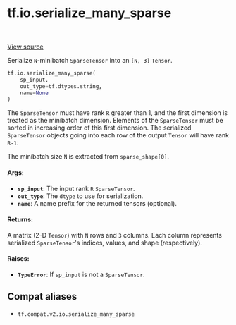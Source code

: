 <div itemscope itemtype="http://developers.google.com/ReferenceObject">
<meta itemprop="name" content="tf.io.serialize_many_sparse" />
<meta itemprop="path" content="Stable" />
</div>

# tf.io.serialize_many_sparse

<!-- Insert buttons and diff -->

<table class="tfo-notebook-buttons tfo-api" align="left">
</table>

<a target="_blank" href="/code/stable/tensorflow/python/ops/sparse_ops.py">View source</a>



Serialize `N`-minibatch `SparseTensor` into an `[N, 3]` `Tensor`.

``` python
tf.io.serialize_many_sparse(
    sp_input,
    out_type=tf.dtypes.string,
    name=None
)
```



<!-- Placeholder for "Used in" -->

The `SparseTensor` must have rank `R` greater than 1, and the first dimension
is treated as the minibatch dimension.  Elements of the `SparseTensor`
must be sorted in increasing order of this first dimension.  The serialized
`SparseTensor` objects going into each row of the output `Tensor` will have
rank `R-1`.

The minibatch size `N` is extracted from `sparse_shape[0]`.

#### Args:


* <b>`sp_input`</b>: The input rank `R` `SparseTensor`.
* <b>`out_type`</b>: The `dtype` to use for serialization.
* <b>`name`</b>: A name prefix for the returned tensors (optional).


#### Returns:

A matrix (2-D `Tensor`) with `N` rows and `3` columns. Each column
represents serialized `SparseTensor`'s indices, values, and shape
(respectively).



#### Raises:


* <b>`TypeError`</b>: If `sp_input` is not a `SparseTensor`.

## Compat aliases

* `tf.compat.v2.io.serialize_many_sparse`

